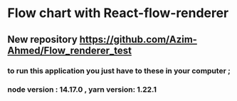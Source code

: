 # Flow chart with React-flow-renderer

## New repository https://github.com/Azim-Ahmed/Flow_renderer_test
### to run this application you just have to these in your computer ;

### node version : 14.17.0 , yarn version: 1.22.1
